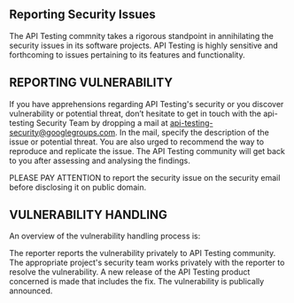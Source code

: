 ## Reporting Security Issues

The API Testing commnity takes a rigorous standpoint in annihilating the security issues in its software projects. API Testing is highly sensitive and forthcoming to issues pertaining to its features and functionality.

## REPORTING VULNERABILITY

If you have apprehensions regarding API Testing's security or you discover vulnerability or potential threat, don’t hesitate to get in touch with the api-testing Security Team by dropping a mail at [api-testing-security@googlegroups.com](mailto:api-testing-security@googlegroups.com). In the mail, specify the description of the issue or potential threat. You are also urged to recommend the way to reproduce and replicate the issue. The API Testing community will get back to you after assessing and analysing the findings.

PLEASE PAY ATTENTION to report the security issue on the security email before disclosing it on public domain.

## VULNERABILITY HANDLING

An overview of the vulnerability handling process is:

The reporter reports the vulnerability privately to API Testing community.
The appropriate project's security team works privately with the reporter to resolve the vulnerability.
A new release of the API Testing product concerned is made that includes the fix.
The vulnerability is publically announced.
